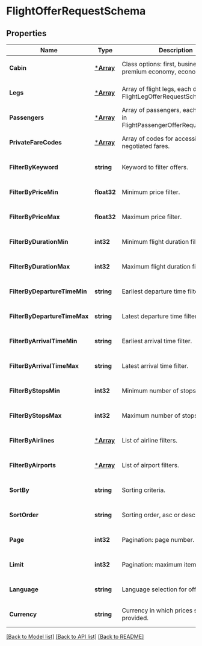 # FlightOfferRequestSchema

## Properties
Name | Type | Description | Notes
------------ | ------------- | ------------- | -------------
**Cabin** | [***Array**](array.md) | Class options: first, business, premium economy, economy. | [optional] [default to null]
**Legs** | [***Array**](array.md) | Array of flight legs, each described in FlightLegOfferRequestSchema. | [optional] [default to null]
**Passengers** | [***Array**](array.md) | Array of passengers, each described in FlightPassengerOfferRequestSchema. | [optional] [default to null]
**PrivateFareCodes** | [***Array**](array.md) | Array of codes for accessing special negotiated fares. | [optional] [default to null]
**FilterByKeyword** | **string** | Keyword to filter offers. | [optional] [default to null]
**FilterByPriceMin** | **float32** | Minimum price filter. | [optional] [default to null]
**FilterByPriceMax** | **float32** | Maximum price filter. | [optional] [default to null]
**FilterByDurationMin** | **int32** | Minimum flight duration filter. | [optional] [default to null]
**FilterByDurationMax** | **int32** | Maximum flight duration filter. | [optional] [default to null]
**FilterByDepartureTimeMin** | **string** | Earliest departure time filter. | [optional] [default to null]
**FilterByDepartureTimeMax** | **string** | Latest departure time filter. | [optional] [default to null]
**FilterByArrivalTimeMin** | **string** | Earliest arrival time filter. | [optional] [default to null]
**FilterByArrivalTimeMax** | **string** | Latest arrival time filter. | [optional] [default to null]
**FilterByStopsMin** | **int32** | Minimum number of stops filter. | [optional] [default to null]
**FilterByStopsMax** | **int32** | Maximum number of stops filter. | [optional] [default to null]
**FilterByAirlines** | [***Array**](array.md) | List of airline filters. | [optional] [default to null]
**FilterByAirports** | [***Array**](array.md) | List of airport filters. | [optional] [default to null]
**SortBy** | **string** | Sorting criteria. | [optional] [default to null]
**SortOrder** | **string** | Sorting order, asc or desc. | [optional] [default to null]
**Page** | **int32** | Pagination: page number. | [optional] [default to null]
**Limit** | **int32** | Pagination: maximum items per page. | [optional] [default to null]
**Language** | **string** | Language selection for offer details. | [optional] [default to null]
**Currency** | **string** | Currency in which prices should be provided. | [optional] [default to null]

[[Back to Model list]](../README.md#documentation-for-models) [[Back to API list]](../README.md#documentation-for-api-endpoints) [[Back to README]](../README.md)

